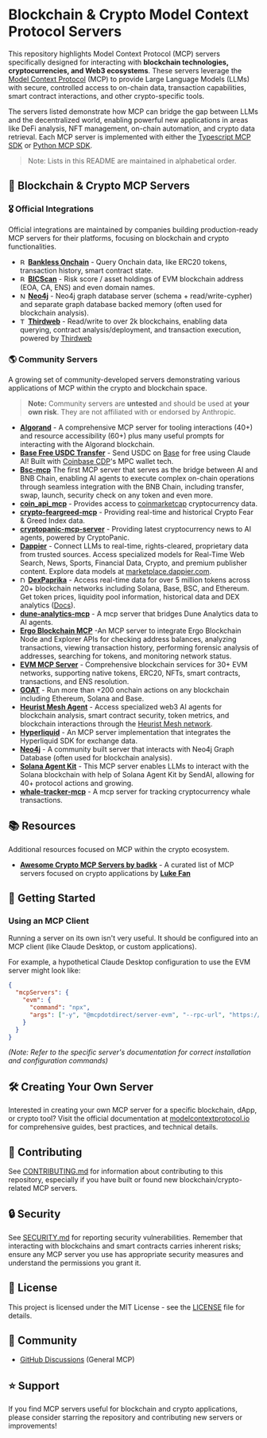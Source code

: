 # Blockchain & Crypto Model Context Protocol Servers

This repository highlights Model Context Protocol (MCP) servers specifically designed for interacting with **blockchain technologies, cryptocurrencies, and Web3 ecosystems**. These servers leverage the [Model Context Protocol](https://modelcontextprotocol.io/) (MCP) to provide Large Language Models (LLMs) with secure, controlled access to on-chain data, transaction capabilities, smart contract interactions, and other crypto-specific tools.

The servers listed demonstrate how MCP can bridge the gap between LLMs and the decentralized world, enabling powerful new applications in areas like DeFi analysis, NFT management, on-chain automation, and crypto data retrieval. Each MCP server is implemented with either the [Typescript MCP SDK](https://github.com/modelcontextprotocol/typescript-sdk) or [Python MCP SDK](https://github.com/modelcontextprotocol/python-sdk).

> Note: Lists in this README are maintained in alphabetical order.

## 🤝 Blockchain & Crypto MCP Servers

### 🎖️ Official Integrations

Official integrations are maintained by companies building production-ready MCP servers for their platforms, focusing on blockchain and crypto functionalities.

- <img height="12" width="12" src="https://www.bankless.com/favicon.ico" alt="Bankless Logo" /> **[Bankless Onchain](https://github.com/bankless/onchain-mcp)** - Query Onchain data, like ERC20 tokens, transaction history, smart contract state.
- <img height="12" width="12" src="https://bicscan.io/favicon.png" alt="BICScan Logo" /> **[BICScan](https://github.com/ahnlabio/bicscan-mcp)** - Risk score / asset holdings of EVM blockchain address (EOA, CA, ENS) and even domain names.
- <img height="12" width="12" src="https://neo4j.com/favicon.ico" alt="Neo4j Logo" /> **[Neo4j](https://github.com/neo4j-contrib/mcp-neo4j/)** - Neo4j graph database server (schema + read/write-cypher) and separate graph database backed memory (often used for blockchain analysis).
- <img height="12" width="12" src="https://thirdweb.com/favicon.ico" alt="Thirdweb Logo" /> **[Thirdweb](https://github.com/thirdweb-dev/ai/tree/main/python/thirdweb-mcp)** - Read/write to over 2k blockchains, enabling data querying, contract analysis/deployment, and transaction execution, powered by [Thirdweb](https://thirdweb.com/)

### 🌎 Community Servers

A growing set of community-developed servers demonstrating various applications of MCP within the crypto and blockchain space.

> **Note:** Community servers are **untested** and should be used at **your own risk**. They are not affiliated with or endorsed by Anthropic.

- **[Algorand](https://github.com/GoPlausible/algorand-mcp)** - A comprehensive MCP server for tooling interactions (40+) and resource accessibility (60+) plus many useful prompts for interacting with the Algorand blockchain.
- **[Base Free USDC Transfer](https://github.com/magnetai/mcp-free-usdc-transfer)** - Send USDC on [Base](https://base.org) for free using Claude AI! Built with [Coinbase CDP](https://docs.cdp.coinbase.com/mpc-wallet/docs/welcome)'s MPC wallet tech.
- **[Bsc-mcp](https://github.com/TermiX-official/bsc-mcp)** The first MCP server that serves as the bridge between AI and BNB Chain, enabling AI agents to execute complex on-chain operations through seamless integration with the BNB Chain, including transfer, swap, launch, security check on any token and even more.
- **[coin_api_mcp](https://github.com/longmans/coin_api_mcp)** - Provides access to [coinmarketcap](https://coinmarketcap.com/) cryptocurrency data.
- **[crypto-feargreed-mcp](https://github.com/kukapay/crypto-feargreed-mcp)**  -  Providing real-time and historical Crypto Fear & Greed Index data.
- **[cryptopanic-mcp-server](https://github.com/kukapay/cryptopanic-mcp-server)** - Providing latest cryptocurrency news to AI agents, powered by CryptoPanic.
- **[Dappier](https://github.com/DappierAI/dappier-mcp)** - Connect LLMs to real-time, rights-cleared, proprietary data from trusted sources. Access specialized models for Real-Time Web Search, News, Sports, Financial Data, Crypto, and premium publisher content. Explore data models at [marketplace.dappier.com](https://marketplace.dappier.com/marketplace).
- <img height="12" width="12" src="https://coinpaprika.com/assets/img/cp-logo-small.svg" alt="DexPaprika Logo" /> **[DexPaprika](https://github.com/dexpaprika/mcp-server-dexpaprika)** - Access real-time data for over 5 million tokens across 20+ blockchain networks including Solana, Base, BSC, and Ethereum. Get token prices, liquidity pool information, historical data and DEX analytics ([Docs](https://docs.dexpaprika.com)).
- **[dune-analytics-mcp](https://github.com/kukapay/dune-analytics-mcp)** -  A mcp server that bridges Dune Analytics data to AI agents.
- **[Ergo Blockchain MCP](https://github.com/marctheshark3/ergo-mcp)** -An MCP server to integrate Ergo Blockchain Node and Explorer APIs for checking address balances, analyzing transactions, viewing transaction history, performing forensic analysis of addresses, searching for tokens, and monitoring network status.
- **[EVM MCP Server](https://github.com/mcpdotdirect/evm-mcp-server)** - Comprehensive blockchain services for 30+ EVM networks, supporting native tokens, ERC20, NFTs, smart contracts, transactions, and ENS resolution.
- **[GOAT](https://github.com/goat-sdk/goat/tree/main/typescript/examples/by-framework/model-context-protocol)** - Run more than +200 onchain actions on any blockchain including Ethereum, Solana and Base.
- **[Heurist Mesh Agent](https://github.com/heurist-network/heurist-mesh-mcp-server)** - Access specialized web3 AI agents for blockchain analysis, smart contract security, token metrics, and blockchain interactions through the [Heurist Mesh network](https://github.com/heurist-network/heurist-agent-framework/tree/main/mesh).
- **[Hyperliquid](https://github.com/mektigboy/server-hyperliquid)** - An MCP server implementation that integrates the Hyperliquid SDK for exchange data.
- **[Neo4j](https://github.com/da-okazaki/mcp-neo4j-server)** - A community built server that interacts with Neo4j Graph Database (often used for blockchain analysis).
- **[Solana Agent Kit](https://github.com/sendaifun/solana-agent-kit/tree/main/examples/agent-kit-mcp-server)** - This MCP server enables LLMs to interact with the Solana blockchain with help of Solana Agent Kit by SendAI, allowing for 40+ protocol actions and growing.
- **[whale-tracker-mcp](https://github.com/kukapay/whale-tracker-mcp)**  -  A mcp server for tracking cryptocurrency whale transactions.

## 📚 Resources

Additional resources focused on MCP within the crypto ecosystem.

- **[Awesome Crypto MCP Servers by badkk](https://github.com/badkk/awesome-crypto-mcp-servers)** - A curated list of MCP servers focused on crypto applications by **[Luke Fan](https://github.com/badkk)**

## 🚀 Getting Started

### Using an MCP Client
Running a server on its own isn't very useful. It should be configured into an MCP client (like Claude Desktop, or custom applications).

For example, a hypothetical Claude Desktop configuration to use the EVM server might look like:

```json
{
  "mcpServers": {
    "evm": {
      "command": "npx",
      "args": ["-y", "@mcpdotdirect/server-evm", "--rpc-url", "https://mainnet.infura.io/v3/YOUR_INFURA_ID"]
    }
  }
}
```
*(Note: Refer to the specific server's documentation for correct installation and configuration commands)*

## 🛠️ Creating Your Own Server

Interested in creating your own MCP server for a specific blockchain, dApp, or crypto tool? Visit the official documentation at [modelcontextprotocol.io](https://modelcontextprotocol.io/introduction) for comprehensive guides, best practices, and technical details.

## 🤝 Contributing

See [CONTRIBUTING.md](CONTRIBUTING.md) for information about contributing to this repository, especially if you have built or found new blockchain/crypto-related MCP servers.

## 🔒 Security

See [SECURITY.md](SECURITY.md) for reporting security vulnerabilities. Remember that interacting with blockchains and smart contracts carries inherent risks; ensure any MCP server you use has appropriate security measures and understand the permissions you grant it.

## 📜 License

This project is licensed under the MIT License - see the [LICENSE](LICENSE) file for details.

## 💬 Community

- [GitHub Discussions](https://github.com/orgs/modelcontextprotocol/discussions) (General MCP)

## ⭐ Support

If you find MCP servers useful for blockchain and crypto applications, please consider starring the repository and contributing new servers or improvements!
